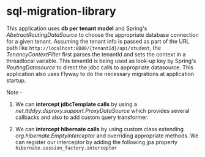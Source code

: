 # sql-migration-library

This application uses **db per tenant model** and Spring's *AbstractRoutingDataSource* to choose the appropriate 
database connection for a given tenant. Assuming the tenant info is passed as part of the URL path like 
`http://localhost:8080/{tenantId}/api/student`, the *TenancyContextFilter* first parses the tenantId and sets the 
context in a threadlocal variable. This tenantId is being used as look-up key by Spring's *RoutingDatasource* to 
direct the jdbc calls to appropriate datasource. This application also uses Flyway to do the necessary migrations at 
application startup.
 
Note - 

1. We can **intercept jdbcTemplate calls** by using a *net.ttddyy.dsproxy.support.ProxyDataSource*  which provides 
several callbacks and also to add custom query transformer.

2. We can **intercept hibernate calls** by using custom class extending *org.hibernate.EmptyInterceptor* and 
overriding appropriate methods. We can register our interceptor by adding the following jpa property 
`hibernate.session_factory.interceptor`
